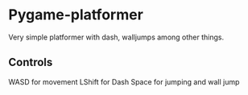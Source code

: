 # Pygame-platformer
Very simple platformer with dash, walljumps among other things.
## Controls
WASD for movement
LShift for Dash
Space for jumping and wall jump
